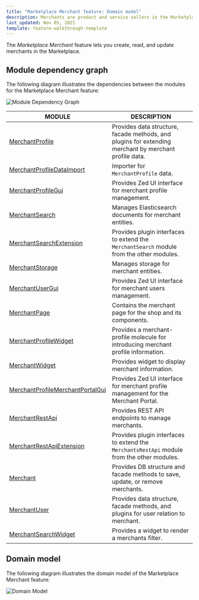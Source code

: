 ```yaml
---
title: "Marketplace Merchant feature: Domain model"
description: Merchants are product and service sellers in the Marketplace.
last_updated: Nov 05, 2021
template: feature-walkthrough-template
---
```


The *Marketplace Merchant* feature lets you create, read, and update merchants in the Marketplace.

## Module dependency graph

The following diagram illustrates the dependencies between the modules for the Marketplace Merchant feature:

![Module Dependency Graph](https://confluence-connect.gliffy.net/embed/image/4f21e574-8d7e-45ac-a7da-d16a8eb709c1.png?utm_medium=live&utm_source=confluence)


| MODULE   | DESCRIPTION  |
|------------|-----------|
| [MerchantProfile](https://github.com/spryker/merchant-profile)   | Provides data structure, facade methods, and plugins for extending merchant by merchant profile data. |
| [MerchantProfileDataImport](https://github.com/spryker/merchant-profile-data-import)  | Importer for `MerchantProfile` data.    |
| [MerchantProfileGui](https://github.com/spryker/merchant-profile-gui)  | Provides Zed UI interface for merchant profile management.     |
| [MerchantSearch](https://github.com/spryker/merchant-search)   | Manages Elasticsearch documents for merchant entities.   |
| [MerchantSearchExtension](https://github.com/spryker/merchant-search-extension)    | Provides plugin interfaces to extend the `MerchantSearch` module from the other modules.         |
| [MerchantStorage](https://github.com/spryker/merchant-storage)   | Manages storage for merchant entities.                                                           |
| [MerchantUserGui](https://github.com/spryker/merchant-user-gui)   | Provides Zed UI interface for merchant users management.   |
| [MerchantPage](https://github.com/spryker-shop/merchant-page)   | Contains the merchant page for the shop and its components.                                      |
| [MerchantProfileWidget](https://github.com/spryker-shop/merchant-profile-widget)   | Provides a merchant-profile molecule for introducing merchant profile information.      |
| [MerchantWidget](https://github.com/spryker-shop/merchant-widget)     | Provides widget to display merchant information.     |
| [MerchantProfileMerchantPortalGui](https://github.com/spryker/merchant-profile-merchant-portal-gui) | Provides Zed UI interface for merchant profile management for the Merchant Portal.               |
| [MerchantRestApi](https://github.com/spryker/merchants-rest-api)  | Provides REST API endpoints to manage merchants.      |
| [MerchantRestApiExtension](https://github.com/spryker/merchants-rest-api-extension)   | Provides plugin interfaces to extend the `MerchantsRestApi` module from the other modules.       |
| [Merchant](https://github.com/spryker/merchant)    | Provides DB structure and facade methods to save, update, or remove merchants.   |
| [MerchantUser](https://github.com/spryker/merchant-user)     | Provides data structure, facade methods, and plugins for user relation to merchant.    |
| [MerchantSearchWidget](https://github.com/spryker-shop/merchant-search-widget)   | Provides a widget to render a merchants filter.    |


## Domain model

The following diagram illustrates the domain model of the Marketplace Merchant feature:

![Domain Model](https://confluence-connect.gliffy.net/embed/image/73486462-e9d3-4eb2-93ef-a5cde49cce98.png?utm_medium=live&utm_source=custom)
